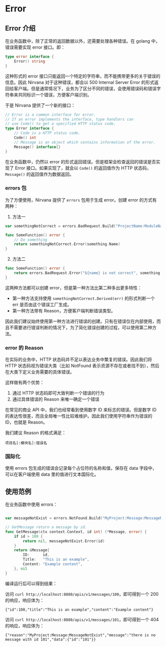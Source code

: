 # Error

## Error 介绍

在业务函数中，除了正常的返回数据以外，还需要处理各种错误。在 golang 中，错误需要实现 error 接口。即：
```go
type error interface {
	Error() string
}
```
这种形式的 error 接口只能返回一个特定的字符串，而不能携带更多的关于错误的信息。因此 Nirvana 对于这种错误，都会以 500 Internal Server Error 的形式返回给客户端。但是通常情况下，业务为了区分不同的错误，会使用错误码和错误字符串来共同标识一个错误，方便客户端识别。

于是 Nirvana 提供了一个新的接口：
```go
// Error is a common interface for error.
// If an error implements the interface, type handlers can
// use Code() to get a specified HTTP status code.
type Error interface {
	// Code is a HTTP status code.
	Code() int
	// Message is an object which contains information of the error.
	Message() interface{}
}
``` 

在业务函数中，仍然以 error 的形式返回错误。但是框架会检查返回的错误是否实现了 Error 接口。如果实现了，就会以 `Code()` 的返回值作为 HTTP 状态码，`Message()` 的返回值作为数据返回。

### errors 包

为了方便使用，Nirvana 提供了 `errors` 包用于生成 error。创建 error 的方式有两种：

1. 方法一

```go
var somethingNotCorrect = errors.BadRequest.Build("ProjectName:ModuleName:SomethingNotCorrect", "${name} is not correct")

func SomeFunction() error {
	// Do something
	return somethingNotCorrect.Error(something.Name)
}
```

2. 方法二

```go
func SomeFunction() error {
	return errors.BadRequest.Error("${name} is not correct", something.Name)
}  
```

这两种方法都可以创建 error，但是第一种方法比第二种多出更多特性：

- 第一种方法支持使用 `somethingNotCorrect.Derived(err)` 的形式判断一个 err 是否由这个错误工厂生成。
- 第一种方法带有 Reason，方便客户端判断错误类型。

因此我们建议始终使用第一种方法进行错误的创建。只有在错误仅在内部使用，而且不需要进行错误判断的情况下，为了简化错误创建的过程，可以使用第二种方法。

### error 的 Reason

在实际的业务中，HTTP 状态码并不足以表达业务中繁复的错误。因此我们将 HTTP 状态码视为错误大类（比如 NotFound 表示资源不存在或者找不到），然后在大类下定义业务需要的具体错误。

这样做有两个优势：
1. 通过 HTTP 状态码即可大致判断一个错误的行为
2. 通过具体错误的 Reason 来唯一确定一个错误

在常见的商业 API 中，我们也经常看到使用数字 ID 来标志的错误。但是数字 ID 的表达性很差，而且全局唯一性比较难维护。因此我们使用字符串作为错误的 ID，也就是 Reason。

我们建议 Reason 的格式满足：

`项目名[:模块名]:错误名`

### 国际化

使用 errors 包生成的错误会记录每个占位符的名称和值，保存在 data 字段中，可以在客户端使用 data 里的值进行文本国际化。

## 使用范例

在业务函数中使用 errors：
```go

var messageNotExist = errors.NotFound.Build("MyProject:Message:MessageNotExist", "there is no message with id ${id}")

// GetMessage return a message by id.
func GetMessage(ctx context.Context, id int) (*Message, error) {
	if id > 100 {
		return nil, messageNotExist.Error(id)
	}
	return &Message{
		ID:      id,
		Title:   "This is an example",
		Content: "Example content",
	}, nil
}
```
编译运行后可以得到结果：

访问 `curl http://localhost:8080/apis/v1/messages/100`，即可得到一个 200 的响应，响应体为：
```
{"id":100,"title":"This is an example","content":"Example content"}
```

访问 `curl http://localhost:8080/apis/v1/messages/101`，即可得到一个 404 的响应，响应体为：
```
{"reason":"MyProject:Message:MessageNotExist","message":"there is no message with id 101","data":{"id":"101"}}
```

